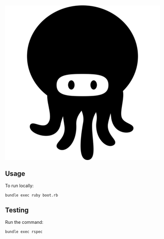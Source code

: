 ![Octopus](https://raw.githubusercontent.com/christopheradams/octopodes/master/vendor/assets/icon_15331/icon_15331.png)

## Usage

To run locally:

    bundle exec ruby boot.rb

## Testing

Run the command:

    bundle exec rspec